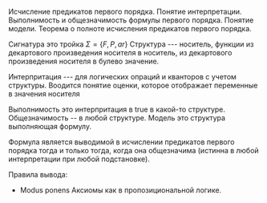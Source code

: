 Исчисление предикатов первого порядка. Понятие интерпретации.
Выполнимость и общезначимость формулы первого порядка. Понятие модели. Теорема о полноте исчисления предикатов первого порядка.

Сигнатура это тройка $\Sigma = \{F, P, ar\}$
Структура --- носитель, функции из декартового произведения носителя в носитель, из декартового произведения носителя в булево значение. 

Интерпритация --- для логических опраций и кванторов с учетом структуры.
Воодится понятие оценки, которое отображает переменные в значения носителя

Выполнимость это интерпритация в true в какой-то структуре.
Общезначимость -- в любой структуре.
Модель это структура выполняющая формулу.

Формула является выводимой в исчислении предикатов первого порядка тогда и только тогда, когда она общезначима (истинна в любой интерпретации при любой подстановке).

Правила вывода:
- Modus ponens
Аксиомы как в пропозициональной логике.